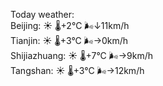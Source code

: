 Today weather:  
Beijing: ☀️ 🌡️+2°C 🌬️↓11km/h  
Tianjin: ☀️ 🌡️+3°C 🌬️→0km/h  
Shijiazhuang: ☀️ 🌡️+7°C 🌬️→9km/h  
Tangshan: ☀️ 🌡️+3°C 🌬️→12km/h  
